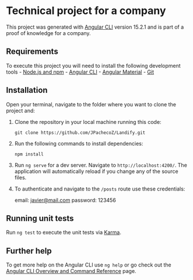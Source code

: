 # Technical project for a company

This project was generated with [Angular CLI](https://github.com/angular/angular-cli) version 15.2.1 and is part of a proof of knowledge for a company.

## Requirements

To execute this project you will need to install the following development tools
    - [Node.js and npm](https://nodejs.org/)
    - [Angular CLI](https://cli/angular/io)
    - [Angular Material](https://material.angular.io/)
    - [Git](https://git-scm.com/)

## Installation

Open your terminal, navigate to the folder where you want to clone the project and:

1. Clone the repository in your local machine running this code:
   
   `git clone https://github.com/JPachecoZ/Landify.git`

2. Run the following commands to install dependencies:

   `npm install`

3. Run `ng serve` for a dev server. Navigate to `http://localhost:4200/`. The application will automatically reload if you change any of the source files.

4. To authenticate and navigate to the `/posts` route use these credentials:

    email: javier@mail.com
    password: 123456

## Running unit tests

Run `ng test` to execute the unit tests via [Karma](https://karma-runner.github.io).

## Further help

To get more help on the Angular CLI use `ng help` or go check out the [Angular CLI Overview and Command Reference](https://angular.io/cli) page.
